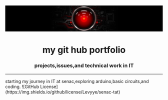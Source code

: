 ![](banner.jpg)
<h1 align="center">my git hub portfolio</h1>
<h3 align="center">projects,issues,and technical work in IT</h3>
<hr>
starting my journey in IT at senac,exploring arduino,basic circuits,and coding.
![GitHub License](https://img.shields.io/github/license/Levyye/senac-tat)




